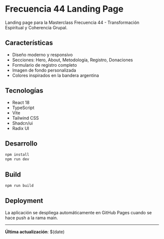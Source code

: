 # Frecuencia 44 Landing Page

Landing page para la Masterclass Frecuencia 44 - Transformación Espiritual y Coherencia Grupal.

## Características

- Diseño moderno y responsivo
- Secciones: Hero, About, Metodología, Registro, Donaciones
- Formulario de registro completo
- Imagen de fondo personalizada
- Colores inspirados en la bandera argentina

## Tecnologías

- React 18
- TypeScript
- Vite
- Tailwind CSS
- Shadcn/ui
- Radix UI

## Desarrollo

```bash
npm install
npm run dev
```

## Build

```bash
npm run build
```

## Deployment

La aplicación se despliega automáticamente en GitHub Pages cuando se hace push a la rama main.

---

**Última actualización**: $(date)
